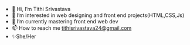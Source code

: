 - 👋 Hi, I’m Tithi Srivastava
- 👀 I’m interested in web designing and front end projects(HTML,CSS,Js)
- 🌱 I’m currently mastering front end web dev
- 📫 How to reach me tithisrivastava24@gmail.com
- ✨She/Her

<!---
Tithi-S/Tithi-S is a ✨ special ✨ repository because its `README.md` (this file) appears on your GitHub profile.
You can click the Preview link to take a look at your changes.
--->
